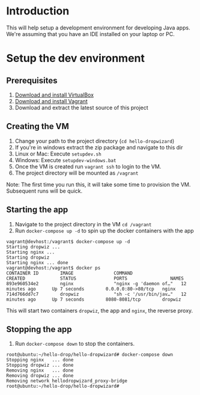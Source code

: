 # Introduction

This will help setup a development environment for developing Java apps. We're assuming that you have an IDE installed on your laptop or PC.

# Setup the dev environment

Prerequisites
-------------
1. [Download and install VirtualBox](https://www.virtualbox.org/wiki/Downloads)
2. [Download and install Vagrant](http://www.vagrantup.com/downloads.html)
3. Download and extract the latest source of this project

Creating the VM
---------------
1. Change your path to the project directory (`cd hello-dropwizard`)
2. If you're in windows extract the zip package and navigate to this dir
3. Linux or Mac: Execute `setupdev.sh`
4. Windows: Execute `setupdev-windows.bat`
5. Once the VM is created run `vagrant ssh` to login to the VM.
6. The project directory will be mounted as `/vagrant`

Note: The first time you run this, it will take some time to provision the VM. Subsequent runs will be quick.

Starting the app
----------------
1. Navigate to the project directory in the VM `cd /vagrant`
2. Run `docker-compose up -d` to spin up the docker containers with the app
```
vagrant@devhost:/vagrant$ docker-compose up -d
Starting dropwiz ...
Starting nginx ...
Starting dropwiz
Starting nginx ... done
vagrant@devhost:/vagrant$ docker ps
CONTAINER ID        IMAGE               COMMAND                  CREATED             STATUS              PORTS                NAMES
893e960534e2        nginx               "nginx -g 'daemon of…"   12 minutes ago      Up 7 seconds        0.0.0.0:80->80/tcp   nginx
714d766dd7c7        dropwiz             "sh -c '/usr/bin/jav…"   12 minutes ago      Up 7 seconds        8080-8081/tcp        dropwiz

```
This will start two containers `dropwiz`, the app and `nginx`, the reverse proxy.

Stopping the app
----------------
1. Run `docker-compose down` to stop the containers.

```
root@ubuntu:~/hello-drop/hello-dropwizard# docker-compose down
Stopping nginx   ... done
Stopping dropwiz ... done
Removing nginx   ... done
Removing dropwiz ... done
Removing network hellodropwizard_proxy-bridge
root@ubuntu:~/hello-drop/hello-dropwizard#
```
